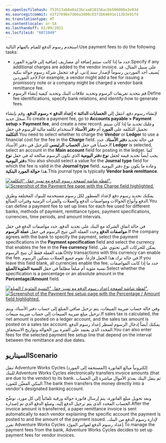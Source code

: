 ```yaml
---
ms.openlocfilehash: f53513ab8a0a23bcaa810156acbb506008a3e93d
ms.sourcegitcommit: e3f27696e7d66a3d06c8371b64691e113b3e91f4
ms.translationtype: HT
ms.contentlocale: ar-SA
ms.lasthandoff: 02/09/2021
ms.locfileid: "6071049"
---
```

<span data-ttu-id="76732-101">استخدم رسوم الدفع للقيام بالمهام التالية:</span><span class="sxs-lookup"><span data-stu-id="76732-101">Use payment fees to do the following tasks:</span></span>

- <span data-ttu-id="76732-102">حدد ما إذا كانت ستتم إضافة أي مصاريف إضافية إلى فاتورة المورد.</span><span class="sxs-lookup"><span data-stu-id="76732-102">Specify if any additional charges are added to the vendor invoice.</span></span> <span data-ttu-id="76732-103">على سبيل المثال، قد يُضيف أحد الموردين رسوماً لإصدار سند إذني، أو قد تتحمل شركة رسوم حوالة بنكية لأحد الموردين.</span><span class="sxs-lookup"><span data-stu-id="76732-103">For example, a vendor might add a fee for issuing a promissory note or a company might be charged a vendor bank remittance fee.</span></span>
- <span data-ttu-id="76732-104">قم بتحديد تعريفات الرسوم وتحديد علاقات البنك وتحديد كيفية إنشاء الرسوم.</span><span class="sxs-lookup"><span data-stu-id="76732-104">Define fee identifications, specify bank relations, and identify how to generate fees.</span></span>

<span data-ttu-id="76732-105">لإنشاء رسوم دفع، انتقل إلى **الحسابات الدائنة > إعداد الدفع > رسوم الدفع**، وقم بإنشاء سجل جديد.</span><span class="sxs-lookup"><span data-stu-id="76732-105">To create a payment fee, go to **Accounts payable > Payment setup > Payment fee**, and create a new record.</span></span> <span data-ttu-id="76732-106">وعليك تحديد ما إذا كان سيتم تحميل التكلفة على **المورد** أم **دفتر الأستاذ** لاستخدام تكلفه مالية للرسوم في حقل **التكلفة**.</span><span class="sxs-lookup"><span data-stu-id="76732-106">You need to select whether to charge the **Vendor** or **Ledger** to use a financial cost for the fee in the **Charge** field.</span></span> <span data-ttu-id="76732-107">في حالة تحديد **دفتر الأستاذ**، حدد حساباً في حقل **الحساب الرئيسي** للترحيل في دفتر الأستاذ.</span><span class="sxs-lookup"><span data-stu-id="76732-107">If **Ledger** is selected, select an account in the **Main account** field for posting in the ledger.</span></span> <span data-ttu-id="76732-108">كما يجب أيضاً تحديد قيمة لحقل **نوع دفتر اليومية** الذي تكون الرسوم صالحة له في حقل **نوع دفتر اليومية**.</span><span class="sxs-lookup"><span data-stu-id="76732-108">You also should select a value for the **Journal type** field for which the fee is valid in the **Journal type** field.</span></span> <span data-ttu-id="76732-109">وعادة ما يكون نوع دفتر اليومية هذا **حوالة المورد البنكية**.</span><span class="sxs-lookup"><span data-stu-id="76732-109">This journal type is typically **Vendor bank remittance**.</span></span>
 
<span data-ttu-id="76732-110">[![لقطة شاشة لصفحة رسوم الدفع مع تمييز حقل "التكلفة".](../media/payment-fee.png)](../media/payment-fee.png#lightbox)</span><span class="sxs-lookup"><span data-stu-id="76732-110">[![Screenshot of the Payment fee page with the Charge field highlighted.](../media/payment-fee.png)](../media/payment-fee.png#lightbox)</span></span>

<span data-ttu-id="76732-111">يمكنك تحديد رسوم دفع لإعداد السطور لكل رسوم مستخدمة للبنوك المختلفة وطرق الدفع وأنواع الحوالات ومواصفات الدفع والعملات والفترات الزمنية وفترات المبالغ.</span><span class="sxs-lookup"><span data-stu-id="76732-111">You can define a payment fee to set up lines for each fee used for different banks, methods of payment, remittance types, payment specifications, currencies, time periods, and amount intervals.</span></span>

<span data-ttu-id="76732-112">في حالة اتفاق الشركة مع البنك على تحديد الدفع، حدد مواصفات الدفع في حقل **مواصفات الدفع** وحدد العملة التي تتيح الرسوم في حقل **عملة الرسوم**.</span><span class="sxs-lookup"><span data-stu-id="76732-112">If the company agrees with the bank to specify the payment, select the payment specifications in the **Payment specification** field and select the currency that enables the fee in the **Fee currency** field.</span></span> <span data-ttu-id="76732-113">يمكن للحركات التي تحتوي على هذه العملة فقط أن تتيح الرسوم.</span><span class="sxs-lookup"><span data-stu-id="76732-113">Only transactions with this currency can enable the fee.</span></span> <span data-ttu-id="76732-114">في حالة ترك هذا الحقل فارغاً، تقوم جميع العملات بتمكين الرسوم.</span><span class="sxs-lookup"><span data-stu-id="76732-114">If you leave this field blank, all currencies enable the fee.</span></span> <span data-ttu-id="76732-115">حدد ما إذا كانت المواصفات نسبة مئوية أم مبلغاً مطلقاً في حقل **النسبة المئوية/المبلغ**.</span><span class="sxs-lookup"><span data-stu-id="76732-115">Select whether the specification is a percentage or an absolute amount in the **Percentage/Amount** field.</span></span>
 
<span data-ttu-id="76732-116">[![لقطة شاشة لصفحة إعداد رسوم الدفع مع تمييز حقل "النسبة المئوية / المبلغ".](../media/payment-fee-setup.png) ](../media/payment-fee-setup.png#lightbox)</span><span class="sxs-lookup"><span data-stu-id="76732-116">[![Screenshot of the Payment fee setup page with the Percentage / Amount field highlighted.](../media/payment-fee-setup.png) ](../media/payment-fee-setup.png#lightbox)</span></span>

<span data-ttu-id="76732-117">وفي حالة حساب ضريبة المبيعات، يتم ترحيل صافي المبلغ إلى حساب دفتر الأستاذ، ويتم ترحيل مبلغ ضريبة المبيعات إلى حساب ضريبة مبيعات.</span><span class="sxs-lookup"><span data-stu-id="76732-117">If sales tax is calculated, the net amount is posted on a ledger account, and the sales tax amount is posted on a sales tax account.</span></span> <span data-ttu-id="76732-118">يمكنك أيضاً إدخال الرسوم لسطر إعداد رسوم الدفع المحدد الذي يعتمد على الفترة بين الحوالة وتواريخ الاستحقاق.</span><span class="sxs-lookup"><span data-stu-id="76732-118">You can also enter fees for the selected payment fee setup line that depend on the interval between the remittance and due dates.</span></span>

## <a name="scenario"></a><span data-ttu-id="76732-119">السيناريو</span><span class="sxs-lookup"><span data-stu-id="76732-119">Scenario</span></span> 

<span data-ttu-id="76732-120">تنقل Adventure Works Cycles إلكترونياً مبالغ الفاتورة (المستحقة إلى المورد) للبنك.</span><span class="sxs-lookup"><span data-stu-id="76732-120">Adventure Works Cycles electronically transfers invoice amounts (that are due to the vendor) to its bank.</span></span> <span data-ttu-id="76732-121">ثم ينقل البنك بعدئذٍ الأموال مباشرة إلى الحساب البنكي المعيَّن للمورد.</span><span class="sxs-lookup"><span data-stu-id="76732-121">The bank then transfers the money directly into a vendor's designated banking account.</span></span> 

<span data-ttu-id="76732-122">وبعد تحويل مبلغ الفاتورة، يتم إرسال فاتورة حوالة ورقية تلقائياً إلى كل مورد، توضِّح الحساب المحدد الذي يتم ترحيل الدفع إليه، ومبلغ الدفع الذي تم إصداره.</span><span class="sxs-lookup"><span data-stu-id="76732-122">After the invoice amount is transferred, a paper remittance invoice is sent automatically to each vendor explaining the specific account the payment is posted to and the amount of the payment issued.</span></span> <span data-ttu-id="76732-123">لإدارة رسوم الدفع من البنك، تقرر Adventure Works Cycles إعداد رسوم الدفع لفواتير المورّد.</span><span class="sxs-lookup"><span data-stu-id="76732-123">To manage the payment fees from the bank, Adventure Works Cycles decides to set up payment fees for vendor invoices.</span></span> 

